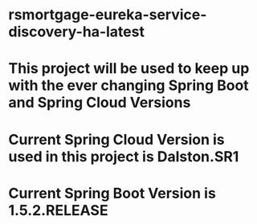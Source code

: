 # rsmortgage-eureka-service-discovery-ha-latest

# This project will be used to keep up with the ever changing Spring Boot and Spring Cloud Versions

# Current Spring Cloud Version is used in this project is Dalston.SR1

# Current Spring Boot Version is 1.5.2.RELEASE

